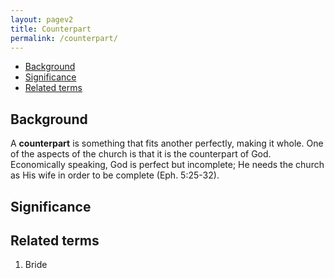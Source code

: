 ```yaml
---
layout: pagev2
title: Counterpart
permalink: /counterpart/
---
```

- [Background](#background)
- [Significance](#significance)
- [Related terms](#related-terms)

## Background

A **counterpart** is something that fits another perfectly, making it whole. One of the aspects of the church is that it is the counterpart of God. Economically speaking, God is perfect but incomplete; He needs the church as His wife in order to be complete (Eph. 5:25-32).

## Significance

## Related terms

1. Bride